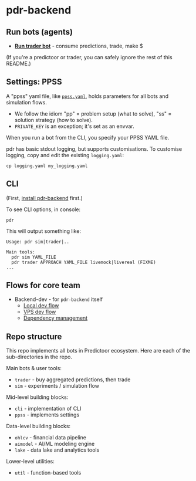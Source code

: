 # pdr-backend

## Run bots (agents)

- **[Run trader bot](READMEs/trader.md)** - consume predictions, trade, make $

(If you're a predictoor or trader, you can safely ignore the rest of this README.)

## Settings: PPSS

A "ppss" yaml file, like [`ppss.yaml`](ppss.yaml), holds parameters for all bots and simulation flows.

- We follow the idiom "pp" = problem setup (what to solve), "ss" = solution strategy (how to solve).
- `PRIVATE_KEY` is an exception; it's set as an envvar.

When you run a bot from the CLI, you specify your PPSS YAML file.

pdr has basic stdout logging, but supports customisations.
To customise logging, copy and edit the existing `logging.yaml`:

```console
cp logging.yaml my_logging.yaml
```

## CLI

(First, [install pdr-backend](READMEs/predictoor.md#install-pdr-backend-repo) first.)

To see CLI options, in console:

```console
pdr
```

This will output something like:

```text
Usage: pdr sim|trader|..

Main tools:
  pdr sim YAML_FILE
  pdr trader APPROACH YAML_FILE livemock|livereal (FIXME)
...
```

## Flows for core team

- Backend-dev - for `pdr-backend` itself
  - [Local dev flow](READMEs/dev.md)
  - [VPS dev flow](READMEs/vps.md)
  - [Dependency management](READMEs/dependencies.md)

## Repo structure

This repo implements all bots in Predictoor ecosystem. Here are each of the sub-directories in the repo.

Main bots & user tools:

- `trader` - buy aggregated predictions, then trade
- `sim` - experiments / simulation flow

Mid-level building blocks:

- `cli` - implementation of CLI
- `ppss` - implements settings

Data-level building blocks:

- `ohlcv` - financial data pipeline
- `aimodel` - AI/ML modeling engine
- `lake` - data lake and analytics tools

Lower-level utilities:

- `util` - function-based tools
